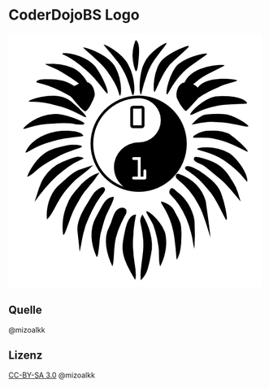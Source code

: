 # CoderDojoBS Logo
![CoderDojoBS](CoderDojoBS_logo.png?raw=true)

## Quelle
@mizoalkk

## Lizenz
[CC-BY-SA 3.0](http://creativecommons.org/licenses/by-sa/3.0/deed.de) @mizoalkk